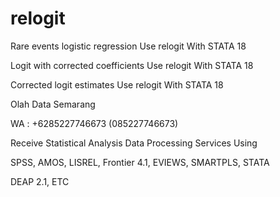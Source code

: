 # relogit
Rare events logistic regression Use relogit With STATA 18

Logit with corrected coefficients Use relogit With STATA 18

Corrected logit estimates Use relogit With STATA 18

Olah Data Semarang

WA : +6285227746673 (085227746673)

Receive Statistical Analysis Data Processing Services Using

SPSS, AMOS, LISREL, Frontier 4.1, EVIEWS, SMARTPLS, STATA

DEAP 2.1, ETC
